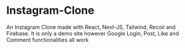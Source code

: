 # Instagram-Clone
An Instagram Clone made with React, Next-JS, Tailwind, Recoil and Firebase. It is only a demo site however Google Login, Post, Like and Comment functionalities all work
